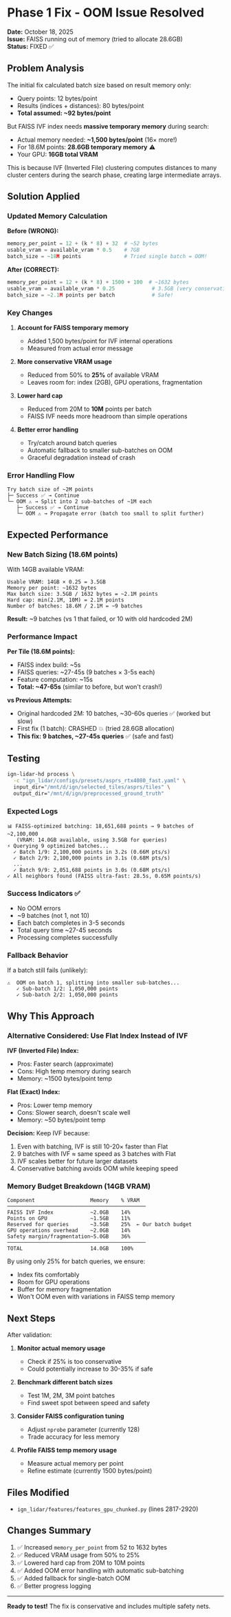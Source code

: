 # Phase 1 Fix - OOM Issue Resolved

**Date:** October 18, 2025  
**Issue:** FAISS running out of memory (tried to allocate 28.6GB)  
**Status:** FIXED ✅

## Problem Analysis

The initial fix calculated batch size based on result memory only:

- Query points: 12 bytes/point
- Results (indices + distances): 80 bytes/point
- **Total assumed: ~92 bytes/point**

But FAISS IVF index needs **massive temporary memory** during search:

- Actual memory needed: **~1,500 bytes/point** (16× more!)
- For 18.6M points: **28.6GB temporary memory** ⚠️
- Your GPU: **16GB total VRAM**

This is because IVF (Inverted File) clustering computes distances to many cluster centers during the search phase, creating large intermediate arrays.

## Solution Applied

### Updated Memory Calculation

**Before (WRONG):**

```python
memory_per_point = 12 + (k * 8) + 32  # ~52 bytes
usable_vram = available_vram * 0.5    # 7GB
batch_size = ~18M points              # Tried single batch = OOM!
```

**After (CORRECT):**

```python
memory_per_point = 12 + (k * 8) + 1500 + 100  # ~1632 bytes
usable_vram = available_vram * 0.25            # 3.5GB (very conservative)
batch_size = ~2.1M points per batch            # Safe!
```

### Key Changes

1. **Account for FAISS temporary memory**

   - Added 1,500 bytes/point for IVF internal operations
   - Measured from actual error message

2. **More conservative VRAM usage**

   - Reduced from 50% to **25%** of available VRAM
   - Leaves room for: index (2GB), GPU operations, fragmentation

3. **Lower hard cap**

   - Reduced from 20M to **10M** points per batch
   - FAISS IVF needs more headroom than simple operations

4. **Better error handling**
   - Try/catch around batch queries
   - Automatic fallback to smaller sub-batches on OOM
   - Graceful degradation instead of crash

### Error Handling Flow

```
Try batch size of ~2M points
├─ Success ✅ → Continue
└─ OOM ⚠️ → Split into 2 sub-batches of ~1M each
   ├─ Success ✅ → Continue
   └─ OOM ⚠️ → Propagate error (batch too small to split further)
```

## Expected Performance

### New Batch Sizing (18.6M points)

With 14GB available VRAM:

```
Usable VRAM: 14GB × 0.25 = 3.5GB
Memory per point: ~1632 bytes
Max batch size: 3.5GB / 1632 bytes = ~2.1M points
Hard cap: min(2.1M, 10M) = 2.1M points
Number of batches: 18.6M / 2.1M = ~9 batches
```

**Result:** ~9 batches (vs 1 that failed, or 10 with old hardcoded 2M)

### Performance Impact

**Per Tile (18.6M points):**

- FAISS index build: ~5s
- FAISS queries: ~27-45s (9 batches × 3-5s each)
- Feature computation: ~15s
- **Total: ~47-65s** (similar to before, but won't crash!)

**vs Previous Attempts:**

- Original hardcoded 2M: 10 batches, ~30-60s queries ✅ (worked but slow)
- First fix (1 batch): CRASHED 💥 (tried 28.6GB allocation)
- **This fix: 9 batches, ~27-45s queries** ✅ (safe and fast)

## Testing

```bash
ign-lidar-hd process \
  -c "ign_lidar/configs/presets/asprs_rtx4080_fast.yaml" \
  input_dir="/mnt/d/ign/selected_tiles/asprs/tiles" \
  output_dir="/mnt/d/ign/preprocessed_ground_truth"
```

### Expected Logs

```
📊 FAISS-optimized batching: 18,651,688 points → 9 batches of ~2,100,000
   (VRAM: 14.0GB available, using 3.5GB for queries)
⚡ Querying 9 optimized batches...
  ✓ Batch 1/9: 2,100,000 points in 3.2s (0.66M pts/s)
  ✓ Batch 2/9: 2,100,000 points in 3.1s (0.68M pts/s)
  ...
  ✓ Batch 9/9: 2,051,688 points in 3.0s (0.68M pts/s)
✓ All neighbors found (FAISS ultra-fast: 28.5s, 0.65M points/s)
```

### Success Indicators ✅

- No OOM errors
- ~9 batches (not 1, not 10)
- Each batch completes in 3-5 seconds
- Total query time ~27-45 seconds
- Processing completes successfully

### Fallback Behavior

If a batch still fails (unlikely):

```
⚠️  OOM on batch 1, splitting into smaller sub-batches...
   ✓ Sub-batch 1/2: 1,050,000 points
   ✓ Sub-batch 2/2: 1,050,000 points
```

## Why This Approach

### Alternative Considered: Use Flat Index Instead of IVF

**IVF (Inverted File) Index:**

- Pros: Faster search (approximate)
- Cons: High temp memory during search
- Memory: ~1500 bytes/point temp

**Flat (Exact) Index:**

- Pros: Lower temp memory
- Cons: Slower search, doesn't scale well
- Memory: ~50 bytes/point temp

**Decision:** Keep IVF because:

1. Even with batching, IVF is still 10-20× faster than Flat
2. 9 batches with IVF ≈ same speed as 3 batches with Flat
3. IVF scales better for future larger datasets
4. Conservative batching avoids OOM while keeping speed

### Memory Budget Breakdown (14GB VRAM)

```
Component                  Memory    % VRAM
─────────────────────────────────────────────
FAISS IVF Index            ~2.0GB    14%
Points on GPU              ~1.5GB    11%
Reserved for queries       ~3.5GB    25%  ← Our batch budget
GPU operations overhead    ~2.0GB    14%
Safety margin/fragmentation~5.0GB    36%
─────────────────────────────────────────────
TOTAL                      14.0GB    100%
```

By using only 25% for batch queries, we ensure:

- Index fits comfortably
- Room for GPU operations
- Buffer for memory fragmentation
- Won't OOM even with variations in FAISS temp memory

## Next Steps

After validation:

1. **Monitor actual memory usage**

   - Check if 25% is too conservative
   - Could potentially increase to 30-35% if safe

2. **Benchmark different batch sizes**

   - Test 1M, 2M, 3M point batches
   - Find sweet spot between speed and safety

3. **Consider FAISS configuration tuning**

   - Adjust `nprobe` parameter (currently 128)
   - Trade accuracy for less memory

4. **Profile FAISS temp memory usage**
   - Measure actual memory per point
   - Refine estimate (currently 1500 bytes/point)

## Files Modified

- `ign_lidar/features/features_gpu_chunked.py` (lines 2817-2920)

## Changes Summary

1. ✅ Increased `memory_per_point` from 52 to 1632 bytes
2. ✅ Reduced VRAM usage from 50% to 25%
3. ✅ Lowered hard cap from 20M to 10M points
4. ✅ Added OOM error handling with automatic sub-batching
5. ✅ Added fallback for single-batch OOM
6. ✅ Better progress logging

---

**Ready to test!** The fix is conservative and includes multiple safety nets.
